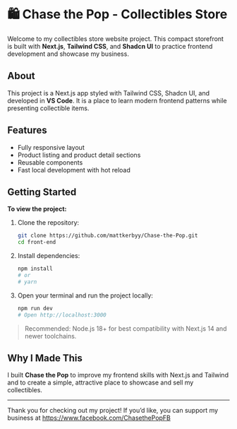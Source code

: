 # 🛍️ Chase the Pop - Collectibles Store

Welcome to my collectibles store website project. This compact storefront is built with **Next.js**, **Tailwind CSS**, and **Shadcn UI** to practice frontend development and showcase my business.

## About

This project is a Next.js app styled with Tailwind CSS, Shadcn UI, and developed in **VS Code**. It is a place to learn modern frontend patterns while presenting collectible items.

## Features

- Fully responsive layout
- Product listing and product detail sections
- Reusable components
- Fast local development with hot reload

## Getting Started

**To view the project:**

1. Clone the repository:

    ```bash
    git clone https://github.com/mattkerbyy/Chase-the-Pop.git
    cd front-end
    ```

2. Install dependencies:

    ```bash
    npm install
    # or
    # yarn
    ```

3. Open your terminal and run the project locally:

    ```bash
    npm run dev
    # Open http://localhost:3000
    ```

> Recommended: Node.js 18+ for best compatibility with Next.js 14 and newer toolchains.

## Why I Made This

I built **Chase the Pop** to improve my frontend skills with Next.js and Tailwind and to create a simple, attractive place to showcase and sell my collectibles.

---

Thank you for checking out my project! If you’d like, you can support my business at https://www.facebook.com/ChasethePopFB
